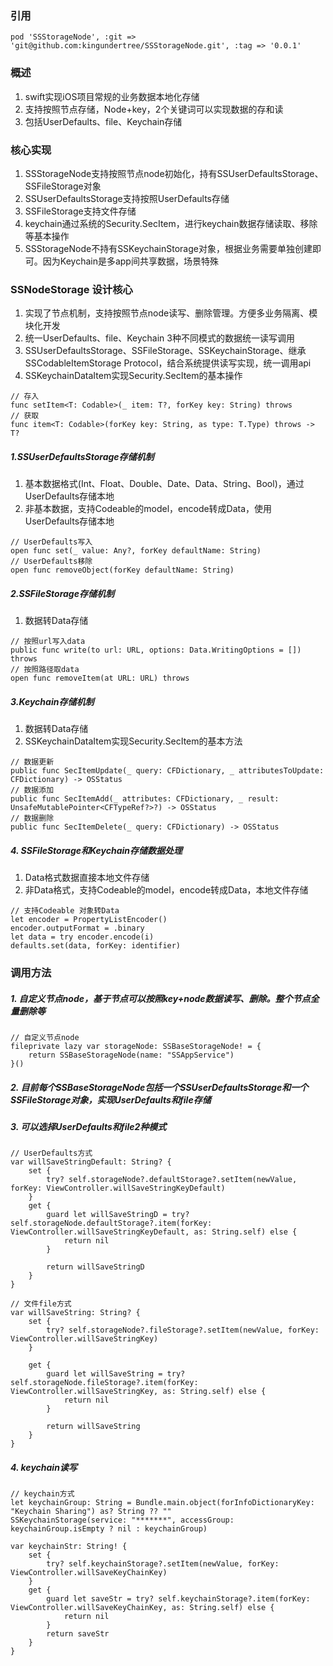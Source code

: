### 引用
```
pod 'SSStorageNode', :git => 'git@github.com:kingundertree/SSStorageNode.git', :tag => '0.0.1'
```

### 概述
1. swift实现iOS项目常规的业务数据本地化存储
2. 支持按照节点存储，Node+key，2个关键词可以实现数据的存和读
3. 包括UserDefaults、file、Keychain存储

### 核心实现
1. SSStorageNode支持按照节点node初始化，持有SSUserDefaultsStorage、SSFileStorage对象
2. SSUserDefaultsStorage支持按照UserDefaults存储
3. SSFileStorage支持文件存储
4. keychain通过系统的Security.SecItem，进行keychain数据存储读取、移除等基本操作
5. SSStorageNode不持有SSKeychainStorage对象，根据业务需要单独创建即可。因为Keychain是多app间共享数据，场景特殊


### SSNodeStorage 设计核心
1. 实现了节点机制，支持按照节点node读写、删除管理。方便多业务隔离、模块化开发
2. 统一UserDefaults、file、Keychain 3种不同模式的数据统一读写调用
3. SSUserDefaultsStorage、SSFileStorage、SSKeychainStorage、继承SSCodableItemStorage Protocol，结合系统提供读写实现，统一调用api
4. SSKeychainDataItem实现Security.SecItem的基本操作

```
// 存入
func setItem<T: Codable>(_ item: T?, forKey key: String) throws
// 获取
func item<T: Codable>(forKey key: String, as type: T.Type) throws -> T?
```

##### 1.SSUserDefaultsStorage存储机制
1. 基本数据格式(Int、Float、Double、Date、Data、String、Bool)，通过UserDefaults存储本地 
2. 非基本数据，支持Codeable的model，encode转成Data，使用UserDefaults存储本地

```
// UserDefaults写入
open func set(_ value: Any?, forKey defaultName: String)
// UserDefaults移除
open func removeObject(forKey defaultName: String)
```

##### 2.SSFileStorage存储机制
1. 数据转Data存储
```
// 按照url写入data
public func write(to url: URL, options: Data.WritingOptions = []) throws
// 按照路径取data
open func removeItem(at URL: URL) throws
```
##### 3.Keychain存储机制
1. 数据转Data存储
2. SSKeychainDataItem实现Security.SecItem的基本方法

```
// 数据更新
public func SecItemUpdate(_ query: CFDictionary, _ attributesToUpdate: CFDictionary) -> OSStatus
// 数据添加
public func SecItemAdd(_ attributes: CFDictionary, _ result: UnsafeMutablePointer<CFTypeRef?>?) -> OSStatus
// 数据删除
public func SecItemDelete(_ query: CFDictionary) -> OSStatus
```
##### 4. SSFileStorage和Keychain存储数据处理
1. Data格式数据直接本地文件存储
2. 非Data格式，支持Codeable的model，encode转成Data，本地文件存储

```
// 支持Codeable 对象转Data
let encoder = PropertyListEncoder()
encoder.outputFormat = .binary
let data = try encoder.encode(i)
defaults.set(data, forKey: identifier)
```

### 调用方法
##### 1. 自定义节点node，基于节点可以按照key+node数据读写、删除。整个节点全量删除等
```
// 自定义节点node
fileprivate lazy var storageNode: SSBaseStorageNode! = {
    return SSBaseStorageNode(name: "SSAppService")
}()
```
##### 2. 目前每个SSBaseStorageNode包括一个SSUserDefaultsStorage和一个SSFileStorage对象，实现UserDefaults和file存储
##### 3. 可以选择UserDefaults和file2种模式

```
// UserDefaults方式
var willSaveStringDefault: String? {
    set {
        try? self.storageNode?.defaultStorage?.setItem(newValue, forKey: ViewController.willSaveStringKeyDefault)
    }
    get {
        guard let willSaveStringD = try? self.storageNode.defaultStorage?.item(forKey: ViewController.willSaveStringKeyDefault, as: String.self) else {
            return nil
        }
        
        return willSaveStringD
    }
}
```

```
// 文件file方式
var willSaveString: String? {
    set {
        try? self.storageNode?.fileStorage?.setItem(newValue, forKey: ViewController.willSaveStringKey)
    }
    
    get {
        guard let willSaveString = try? self.storageNode.fileStorage?.item(forKey: ViewController.willSaveStringKey, as: String.self) else {
            return nil
        }
        
        return willSaveString
    }
}
```
##### 4. keychain读写
```
// keychain方式
let keychainGroup: String = Bundle.main.object(forInfoDictionaryKey: "Keychain Sharing") as? String ?? ""
SSKeychainStorage(service: "*******", accessGroup: keychainGroup.isEmpty ? nil : keychainGroup)

var keychainStr: String! {
    set {
        try? self.keychainStorage?.setItem(newValue, forKey: ViewController.willSaveKeyChainKey)
    }
    get {
        guard let saveStr = try? self.keychainStorage?.item(forKey: ViewController.willSaveKeyChainKey, as: String.self) else {
            return nil
        }
        return saveStr
    }
}
```
